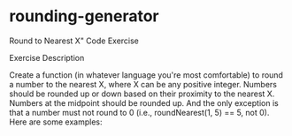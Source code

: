 # rounding-generator
Round to Nearest X" Code Exercise

Exercise Description

Create a function (in whatever language you're most comfortable) to round a number to the nearest X, where X can be any positive integer. Numbers should be rounded up or down based on their proximity to the nearest X. Numbers at the midpoint should be rounded up. And the only exception is that a number must not round to 0 (i.e., roundNearest(1, 5) == 5, not 0). Here are some examples:
